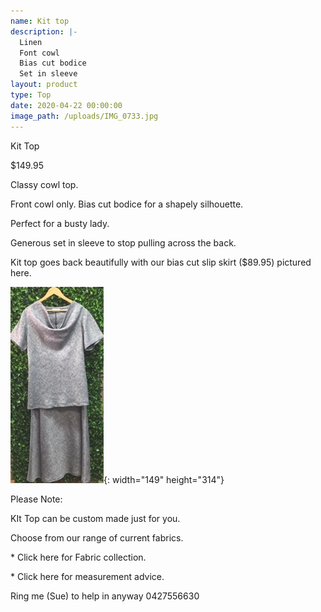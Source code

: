```yaml
---
name: Kit top
description: |-
  Linen
  Font cowl
  Bias cut bodice
  Set in sleeve
layout: product
type: Top
date: 2020-04-22 00:00:00
image_path: /uploads/IMG_0733.jpg
---
```


Kit Top

$149.95

Classy cowl top.

Front cowl only. Bias cut bodice for a shapely silhouette.&nbsp;

Perfect for a busty lady.

Generous set in sleeve to stop pulling across the back.

Kit top goes back beautifully with our bias cut slip skirt ($89.95) pictured here.

![](/uploads/img-0721---copy.jpg){: width="149" height="314"}

Please Note:

KIt Top can be custom made just for you.

Choose from our range of current fabrics.

\* Click here for Fabric collection.

\* Click here for measurement advice.

Ring me (Sue) to help in anyway 0427556630
